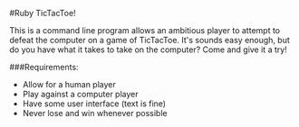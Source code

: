 #Ruby TicTacToe!

This is a command line program allows an ambitious player to attempt to defeat the computer on a game of TicTacToe. It's sounds easy enough, but do you have what it takes to take on the computer? Come and give it a try!

###Requirements:
- Allow for a human player
- Play against a computer player
- Have some user interface (text is fine)
- Never lose and win whenever possible

